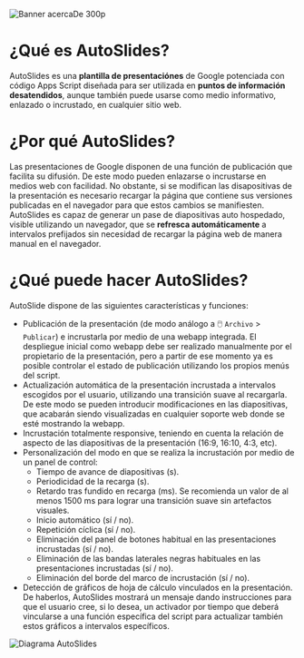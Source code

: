 ![Banner acercaDe 300p](https://user-images.githubusercontent.com/12829262/74842491-cb22aa80-532a-11ea-8116-150ef294bd59.png)
# ¿Qué es AutoSlides?
AutoSlides es una **plantilla de presentaciónes** de Google potenciada con código Apps Script diseñada para ser utilizada en **puntos de información desatendidos**, aunque también puede usarse como medio informativo, enlazado o incrustado, en cualquier sitio web. 

# ¿Por qué AutoSlides?
Las presentaciones de Google disponen de una función de publicación que facilita su difusión. De este modo pueden enlazarse o incrustarse en medios web con facilidad. No obstante, si se modifican las disapositivas de la presentación es necesario recargar la página que contiene sus versiones publicadas en el navegador para que estos cambios se manifiesten. AutoSlides es capaz de generar un pase de diapositivas auto hospedado, visible utilizando un navegador, que se **refresca automáticamente** a intervalos prefijados sin necesidad de recargar la página web de manera manual en el navegador.

# ¿Qué puede hacer AutoSlides?
AutoSlide dispone de las siguientes características y funciones:
+ Publicación de la presentación (de modo análogo a :computer_mouse: `Archivo` > `Publicar`) e incrustarla por medio de una webapp integrada. El despliegue inicial como webapp debe ser realizado manualmente por el propietario de la presentación, pero a partir de ese momento ya es posible controlar el estado de publicación utilizando los propios menús del script.
+ Actualización automática de la presentación incrustada a intervalos escogidos por el usuario, utilizando una transición suave al recargarla. De este modo se pueden introducir modificaciones en las diapositivas, que acabarán siendo visualizadas en cualquier soporte web donde se esté mostrando la webapp.
+ Incrustación totalmente responsive, teniendo en cuenta la relación de aspecto de las diapositivas de la presentación (16:9, 16:10, 4:3, etc).
+ Personalización del modo en que se realiza la incrustación por medio de un panel de control:
  + Tiempo de avance de diapositivas (s).
  + Periodicidad de la recarga (s).
  + Retardo tras fundido en recarga (ms). Se recomienda un valor de al menos 1500 ms para lograr una transición suave sin artefactos visuales.
  + Inicio automático (sí / no).
  + Repetición cíclica (sí / no).
  + Eliminación del panel de botones habitual en las presentaciones incrustadas (sí / no).
  + Eliminación de las bandas laterales negras habituales en las presentaciones incrustadas (sí / no).
  + Eliminación del borde del marco de incrustación (sí / no).
+ Detección de gráficos de hoja de cálculo vinculados en la presentación. De haberlos, AutoSlides mostrará un mensaje dando instrucciones para que el usuario cree, si lo desea, un activador por tiempo que deberá vincularse a una función específica del script para actualizar también estos gráficos a intervalos específicos.

![Diagrama AutoSlides](https://docs.google.com/drawings/d/e/2PACX-1vQmJbOnDrP2xuUAy6ffHRCBlZDgRKOh4ZEO2WFwbTal9Celksl7lL659P2P5AwAgdOStqMcJVpAncK9/pub?w=1059&h=346)
